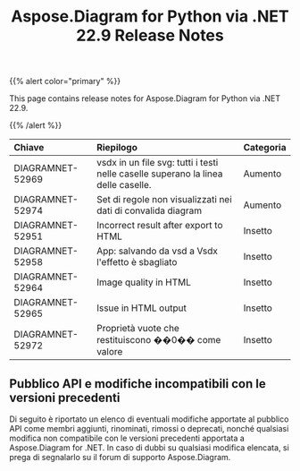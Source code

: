 ﻿---
title: Aspose.Diagram for Python via .NET 22.9 Release Notes
type: docs
weight: 18
url: /it/python-net/aspose-diagram-for-python-via-net-22-9-release-notes/
---
{{% alert color="primary" %}} 

This page contains release notes for Aspose.Diagram for Python via .NET 22.9.

{{% /alert %}} 

|**Chiave**|**Riepilogo**|**Categoria**|
|:- |:- |:- |
|DIAGRAMNET-52969|vsdx in un file svg: tutti i testi nelle caselle superano la linea delle caselle.|Aumento|
|DIAGRAMNET-52974|Set di regole non visualizzati nei dati di convalida diagram|Aumento|
|DIAGRAMNET-52951|Incorrect result after export to HTML|Insetto|
|DIAGRAMNET-52958|App: salvando da vsd a Vsdx l'effetto è sbagliato|Insetto|
|DIAGRAMNET-52964|Image quality in HTML|Insetto|
|DIAGRAMNET-52965|Issue in HTML output|Insetto|
|DIAGRAMNET-52972|Proprietà vuote che restituiscono ��0�� come valore|Insetto|

## **Pubblico API e modifiche incompatibili con le versioni precedenti**
Di seguito è riportato un elenco di eventuali modifiche apportate al pubblico API come membri aggiunti, rinominati, rimossi o deprecati, nonché qualsiasi modifica non compatibile con le versioni precedenti apportata a Aspose.Diagram for .NET. In caso di dubbi su qualsiasi modifica elencata, si prega di segnalarlo su il forum di supporto Aspose.Diagram.